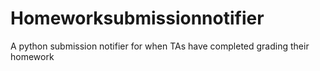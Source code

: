 # Homeworksubmissionnotifier
A python submission notifier for when TAs have completed grading their homework
